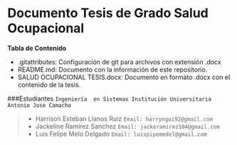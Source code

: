 # Documento Tesis de Grado Salud Ocupacional

**Tabla de Contenido**
- .gitattributes: Configuración de git para archivos con extensión .docx
- README.md: Documento con la información de este repositorio.
- SALUD OCUPACIONAL TESIS.docx: Documento en formato .docx con el contenido de la tesis.

###Estudiantes
`Ingeniería  en Sistemas Institución Universitaria Antonio Jose Camacho`
> - Harrison Esteban Llanos Ruiz `Email: harryngui92@gmail.com`
> - Jackeline Ramirez Sanchez `Email: jackeramirez104@gmail.com`
> - Luis Felipe Melo Delgado `Email: luispipemedel@gmail.com`
